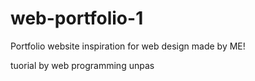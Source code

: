 # web-portfolio-1
Portfolio website inspiration for web design made by ME!

tuorial by web programming unpas
